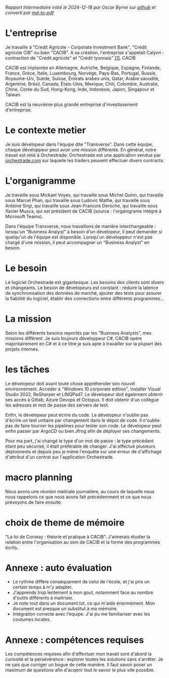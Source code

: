 _Rapport Intermediaire initié le 2024-12-18 par Oscar Byrne sur [github](https://github.com/osbyrne/rapport_intermediaire) et converti par [md-to-pdf](https://md-to-pdf.fly.dev/)_


# L'entreprise

Je travaille à "Credit Agricole - Corporate Investment Bank", "Crédit agricole CIB" ou bien "CACIB". A sa création, l'entreprise s'appelait Calyon : contraction de "Crédit agricole" et "Crédit lyonnais" [[1]](https://fr.wikipedia.org/wiki/Cr%C3%A9dit_agricole_Corporate_and_Investment_Bank). CACIB 

CACIB est implantée en Allemagne, Autriche, Belgique, Espagne, Finlande, France, Grèce, Italie, Luxembourg, Norvège, Pays-Bas, Portugal, Russie, Royaume-Uni, Suède, Suisse, Émirats arabes unis, Qatar, Arabie saoudite, Argentine, Brésil, Canada, États-Unis, Mexique, Chili, Colombie, Australie, Chine, Corée du Sud, Hong-Kong, Inde, Indonésie, Japon, Singapour et Taïwan.

CACIB est la neuvième plus grande entreprise d'investissement d'entreprise. 

# Le contexte metier

Je suis dévelopeur dans l'équipe dite "Transverse". Dans cette équipe, chaque développeur peut avoir une mission différente. En général, notre travail est relié à Orchestrade. Orchestrade est une application vendue par [orchestrade.com](https://www.orchestrade.com/) sur laquelle les traders peuvent effectuer divers contracts. 

# L'organigramme

Je travaille sous Mickael Voyes, qui travaille sous Michel Quinn, qui travaille sous Marcel Phan, qui travaille sous Ludovic Mathe, qui travaille sous Antoine Sirgi, qui travaille sous Jean-Francois Deroche, qui travaille sous Xavier Musca, qui est président de CACIB (source : l'organigrame intégré à Microsoft Teams).

Dans l'équipe Transverse, nous travaillons de manière interchangeable : lorsqu'un "Business Analyst" à besoin d'un dévelopeur, il peut demander si quelqu'un de l'équipe est disponible. Lorsqu'un développeur n'est pas chargé d'une mission, il peut accompagner un "Business Analyst" en besoin.

# Le besoin

Le logiciel Orchestrade est gigantesque. Les besoins des clients sont divers et changeants. Le besoin de dévelopeurs est constant : réduire la latence de synchronisation des données de marché, ajouter des tests pour assurer la fiabilité du logiciel, établir des connections entre différents programmes...

# La mission

Selon les différents besoins reportés par les "Business Analysts", mes missions diffèrent. Je suis toujours développeur C#, CACIB opère majoritairement en C# et à ce titre je suis apte à travailler sur la plupart des projets internes. 

# les tâches

Le dévelopeur doit avant toute chose appréhender son nouvel environnement. Acceder à "Windows 10 corporate edition", installer Visual Studio 2022, ReSharper et LINQPad7. Le dévelopeur doit également obtenir ses accès à Gitlab, Azure Devops et Octopus. Il doit obtenir d'un collègue les adresses et mot de passe des servers de test. 

Enfin, le dévelopeur peut écrire du code. Le dévelopeur n'oublie pas d'écrire un test unitaire par changement dans le dépot de code. Il n'oublie pas de faire tourner les pipelines pour tester son code. Le dévelopeur peut enfin passer par ArgoCD ou bien Jfrog afin de déployer ses changements.

Pour ma part, j'ai changé le type d'un mot de passe : le type précédant étant peu sécurisé, il était préférable de changer. J'ai effectué plusieurs déploiments et depuis peu je mène l'enquête sur une erreur de d'affichage d'attribut d'un contrat sur l'application Orchestrade. 
 

# macro planning

Nous avons une réunion matinale journalière, au cours de laquelle nous nous rappelons ce que nous avons fait précédemment et ce que nous prévoyons de faire ensuite.

# choix de theme de mémoire

"La loi de Conway : théorie et pratique à CACIB". J'aimerais étudier la relation entre l'organisation au sein de CACIB et la forme des programmes écrits.

# Annexe : auto évaluation

- Le rythme diffère conséquament de celui de l'école, et j'ai pris un certain temps à m'y adapter.
- J'apprends trop lentement à mon gout, notamment face au nombre d'outils différents à maitriser.  
- Je note tout dans un document.txt, ce qui m'aide énormément. Mon document est presque un substitut à ma mémoire. 
- Intégration correcte avec l'équipe. J'ai pu me familiariser avec les coutumes locales.

# Annexe : compétences requises

Les compétences requises afin d'effectuer mon travail sont d'abord la curiosité et la persévérence : explorer toutes les solutions sans s'arrêter. Je ne sais que corriger un bogue de cette manière. Il faut savoir poser un maximum de questions afin d'acqérir tout le savoir le plus vite possible.
